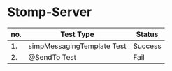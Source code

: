 # Stomp-Server
no. | Test Type | Status
---|---|---|
1. | simpMessagingTemplate Test | Success |
2. | @SendTo Test | Fail |
